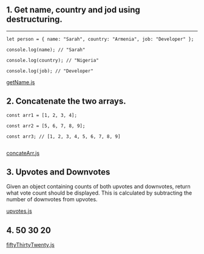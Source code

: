 ## 1. Get name, country and jod using destructuring.
___

```
let person = { name: "Sarah", country: "Armenia", job: "Developer" };

console.log(name); // "Sarah"

console.log(country); // "Nigeria"

console.log(job); // "Developer" 
```
[getName.js](getName.js)

## 2. Concatenate the two arrays.

```
const arr1 = [1, 2, 3, 4];

const arr2 = [5, 6, 7, 8, 9];

const arr3; // [1, 2, 3, 4, 5, 6, 7, 8, 9]
 
```
[concateArr.js](concateArr.js)

## 3. Upvotes and Downvotes

Given an object containing counts of both upvotes and downvotes, return what vote count should be
displayed. This is calculated by subtracting the number of downvotes from upvotes.

[upvotes.js](upwotes.js)

## 4. 50 30 20 

[fiftyThirtyTwenty.js](fiftyThirtyTwenty.js)